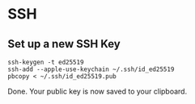 # SSH

## Set up a new SSH Key

```shell
ssh-keygen -t ed25519
ssh-add --apple-use-keychain ~/.ssh/id_ed25519
pbcopy < ~/.ssh/id_ed25519.pub
```

Done. Your public key is now saved to your clipboard.

